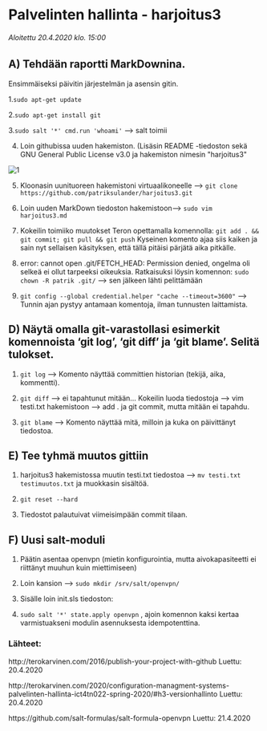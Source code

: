 # Palvelinten hallinta - harjoitus3

###### Aloitettu 20.4.2020 klo. 15:00

## A) Tehdään raportti MarkDownina.

  Ensimmäiseksi päivitin järjestelmän ja asensin gitin. 
 
 1.`sudo apt-get update`

2.`sudo apt-get install git`

3.`sudo salt '*' cmd.run 'whoami'` --> salt toimii

4. Loin githubissa uuden hakemiston. (Lisäsin README -tiedoston sekä GNU General Public License v3.0 ja hakemiston nimesin "harjoitus3"

![1]

5. Kloonasin uunituoreen hakemistoni virtuaalikoneelle --> `git clone https://github.com/patriksulander/harjoitus3.git`

6. Loin uuden MarkDown tiedoston hakemistoon--> `sudo vim harjoitus3.md`  

7. Kokeilin toimiiko muutokset Teron opettamalla komennolla: 
    `git add . && git commit; git pull && git push`
Kyseinen komento ajaa siis kaiken ja sain nyt sellaisen käsityksen, että tällä pitäisi pärjätä aika pitkälle.

8. error: cannot open .git/FETCH_HEAD: Permission denied, ongelma oli selkeä ei ollut tarpeeksi oikeuksia. Ratkaisuksi löysin komennon: `sudo chown -R patrik .git/` --> sen jälkeen lähti pelittämään
9. `git config --global credential.helper "cache --timeout=3600"` --> Tunnin ajan pystyy antamaan komentoja, ilman tunnusten laittamista.

## D) Näytä omalla git-varastollasi esimerkit komennoista ‘git log’, ‘git diff’ ja ‘git blame’. Selitä tulokset.

1. `git log` --> Komento näyttää committien historian (tekijä, aika, kommentti).

2. `git diff` --> ei tapahtunut mitään... Kokeilin luoda tiedostoja --> vim testi.txt hakemistoon --> add . ja git commit, mutta mitään ei tapahdu.
3. `git blame` --> Komento näyttää mitä, milloin ja kuka on päivittänyt tiedostoa.

## E) Tee tyhmä muutos gittiin

1. harjoitus3 hakemistossa muutin testi.txt tiedostoa --> `mv testi.txt testimuutos.txt` ja muokkasin sisältöä.

2. `git reset --hard`

3. Tiedostot palautuivat viimeisimpään commit tilaan.

## F) Uusi salt-moduli

1. Päätin asentaa openvpn (mietin konfigurointia, mutta aivokapasiteetti ei riittänyt muuhun kuin miettimiseen)

2. Loin kansion --> `sudo mkdir /srv/salt/openvpn/`

3. Sisälle loin init.sls tiedoston:

4. `sudo salt '*' state.apply openvpn` , ajoin komennon kaksi kertaa varmistuakseni modulin asennuksesta idempotenttina.


### Lähteet:

<!-- wp:paragraph -->
<p>http://terokarvinen.com/2016/publish-your-project-with-github  Luettu: 20.4.2020</p>
<!-- /wp:paragraph -->

<!-- wp:paragraph -->
<p>http://terokarvinen.com/2020/configuration-managment-systems-palvelinten-hallinta-ict4tn022-spring-2020/#h3-versionhallinto  Luettu: 20.4.2020</p>
<!-- /wp:paragraph -->

<!-- wp:paragraph -->
<p>https://github.com/salt-formulas/salt-formula-openvpn   Luettu: 21.4.2020</p>
<!-- /wp:paragraph -->


[1]: https://imgur.com/a/dP0dNCm
